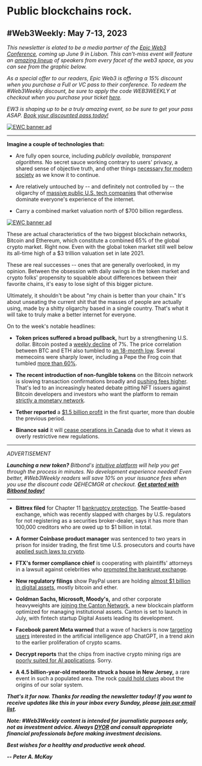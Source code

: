 # Public blockchains rock.
## #Web3Weekly: May 7-13, 2023

*This newsletter is elated to be a media partner of the [Epic Web3 Conference](https://www.epicweb3.com/), coming up June 9 in Lisbon. This can't-miss event will feature an [amazing lineup](https://www.epicweb3.com/#speaker) of speakers from every facet of the web3 space, as you can see from the graphic below.*

*As a special offer to our readers, Epic Web3 is offering a 15% discount when you purchase a Full or VC pass to their conference. To redeem the #Web3Weekly discount, be sure to apply the code WEB3WEEKLY at checkout when you purchase your ticket [here](http://bit.ly/3kDskvF).*

*EW3 is shaping up to be a truly amazing event, so be sure to get your pass ASAP. [Book your discounted pass today!](http://bit.ly/3kDskvF)*

[![EWC banner ad](https://w3w.news/img/sponsored/Speakers1.png)](http://bit.ly/3kDskvF)
<hr>

**Imagine a couple of technologies that:**

- Are fully open source, including *publicly available, transparent algorithms.* No secret sauce working contrary to users' privacy, a shared sense of objective truth, and other things [necessary for modern society](https://www.theguardian.com/books/2016/oct/27/cathy-oneil-weapons-of-math-destruction-algorithms-big-data) as we know it to continue.

- Are relatively untouched by -- and definitely not controlled by -- the oligarchy of [massive public U.S. tech companies](https://www.forbes.com/advisor/investing/faang-stocks-mamaa/) that otherwise dominate everyone's experience of the internet.

- Carry a combined market valuation north of $700 billion regardless.

[![EWC banner ad](https://w3w.news/img/sponsored/ewc-banner.png)](http://bit.ly/3kDskvF)

These are actual characteristics of the two biggest blockchain networks, Bitcoin and Ethereum, which constitute a combined 65% of the global crypto market. Right now. Even with the global token market still well below its all-time high of a $3 trillion valuation set in late 2021.

These are real successes -- ones that are generally overlooked, in my opinion. Between the obsession with daily swings in the token market and crypto folks' propensity to squabble about differences between their favorite chains, it's easy to lose sight of this bigger picture.

Ultimately, it shouldn't be about "my chain is better than your chain." It's about unseating the current shit that the masses of people are actually using, made by a shitty oligarchy based in a single country. That's what it will take to truly make a better internet for everyone.

On to the week's notable headlines:

- **Token prices suffered a broad pullback,** hurt by a strengthening U.S. dollar. Bitcoin posted a [weekly decline](https://decrypt.co/140053/this-week-in-coins-bitcoin-and-ethereum-lead-market-pullback-as-dollar-rises) of 7%. The price correlation between BTC and ETH also tumbled to [an 18-month low](https://www.theblock.co/post/230718/bitcoin-ether-price-correlation). Several memecoins were sharply lower, including a Pepe the Frog coin that tumbled [more than 60%](https://www.coindesk.com/markets/2023/05/12/bitcoin-loses-10-on-the-week-as-memecoins-tumble/).

- **The recent introduction of non-fungible tokens** on the Bitcoin network is slowing transaction confirmations broadly and [pushing fees higher](https://www.coindesk.com/tech/2023/05/08/bitcoins-brc-20-explosion-sends-users-scrambling-for-options-including-lightning/). That's led to an increasingly heated debate pitting NFT issuers against Bitcoin developers and investors who want the platform to remain [strictly a monetary network](https://www.coindesk.com/tech/2023/05/12/among-bitcoin-developers-debate-is-raging-over-whether-to-censor-ordinals-brc-20s/).

- **Tether reported** a [$1.5 billion profit](https://www.theblock.co/post/230241/tether-attestation-report-q1-2023) in the first quarter, more than double the previous period.

- **Binance said** it will [cease operations in Canada](https://twitter.com/binance/status/1657099651210969088) due to what it views as overly restrictive new regulations.

<hr>
 <em>
  <p id="adtag">ADVERTISEMENT</p>
  <strong>Launching a new token?</strong> Bitbond's <a href="https://tokentool.bitbond.com/?utm_content=">intuitive platform</a> will help you get through the process in minutes. No development experience needed! Even better, #Web3Weekly readers will save 10% on your issuance fees when you use the discount code QEHECMGR at checkout. <strong><a href="https://tokentool.bitbond.com/?utm_content=">Get started with Bitbond today!</a></strong>
 </em>
<hr>

- **Bittrex filed** for Chapter 11 [bankruptcy protection](https://decrypt.co/139368/american-crypto-exchange-bittrex-files-for-chapter-11-bankruptcy). The Seattle-based exchange, which was recently slapped with charges by U.S. regulators for not registering as a securities broker-dealer, says it has more than 100,000 creditors who are owed up to $1 billion in total.

- **A former Coinbase product manager** was sentenced to two years in prison for insider trading, the first time U.S. prosecutors and courts have [applied such laws to crypto](https://arstechnica.com/tech-policy/2023/05/1-5m-crypto-scheme-leads-to-2-year-prison-term-for-ex-coinbase-manager/).

- **FTX's former compliance chief** is cooperating with plaintiffs' attorneys in a lawsuit against celebrities who [promoted the bankrupt exchange](https://decrypt.co/139866/former-ftx-exec-cooperating-lawsuit-against-celebrity-promoters).

- **New regulatory filings** show PayPal users are holding [almost $1 billion in digital assets](https://www.theblock.co/post/230002/paypal-ether-bitcoin-holdings), mostly bitcoin and ether.

- **Goldman Sachs, Microsoft, Moody's,** and other corporate heavyweights are [joining the Canton Network](https://www.theblock.co/post/229922/goldman-sachs-moodys-digital-assets-blockchain-network-canton), a new blockcain platform optimized for managing institutional assets. Canton is set to launch in July, with fintech startup Digital Assets leading its development.

- **Facebook parent Meta warned** that a wave of hackers is now [targeting users](https://www.cnn.com/2023/05/03/tech/chatgpt-hackers-meta/index.html) interested in the artificial intelligence app ChatGPT, in a trend akin to the earlier proliferation of crypto scams.

- **Decrypt reports** that the chips from inactive crypto mining rigs are [poorly suited for AI applications](https://decrypt.co/139825/crypto-mining-chips-ai-heres-why). Sorry.

- **A 4.5 billion-year-old meteorite struck a house in New Jersey,** a rare event in such a populated area. The rock [could hold clues](https://www.space.com/meteorite-strike-new-jersey-house-confirmed) about the origins of our solar system.

_**That's it for now. Thanks for reading the newsletter today! If you want to receive updates like this in your inbox every Sunday, please [join our email list](https://w3w.news).**_

_**Note: #Web3Weekly content is intended for journalistic purposes only, not as investment advice. Always [DYOR](https://www.urbandictionary.com/define.php?term=DYOR) and consult appropriate financial professionals before making investment decisions.**_

_**Best wishes for a healthy and productive week ahead.**_  

_**-- Peter A. McKay**_
